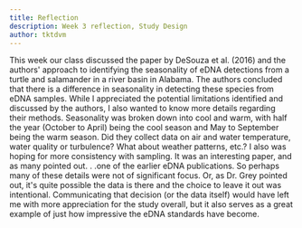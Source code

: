 ```yaml
---
title: Reflection 
description: Week 3 reflection, Study Design
author: tktdvm
---
```

This week our class discussed the paper by DeSouza et al. (2016) and the authors' approach to identifying the seasonality of eDNA detections from a turtle and salamander in a river basin in Alabama. The authors concluded that there is a difference in seasonality in detecting these species from eDNA samples. While I appreciated the potential limitations identified and discussed by the authors, I also wanted to know more details regarding their methods. Seasonality was broken down into cool and warm, with half the year (October to April) being the cool season and May to September being the warm season. Did they collect data on air and water temperature, water quality or turbulence? What about weather patterns, etc.? I also was hoping for more consistency with sampling. It was an interesting paper, and as many pointed out. . .one of the earlier eDNA publications. So perhaps many of these details were not of significant focus. Or, as Dr. Grey pointed out, it's quite possible the data is there and the choice to leave it out was intentional. Communicating that decision (or the data itself) would have left me with more appreciation for the study overall, but it also serves as a great example of just how impressive the eDNA standards have become.